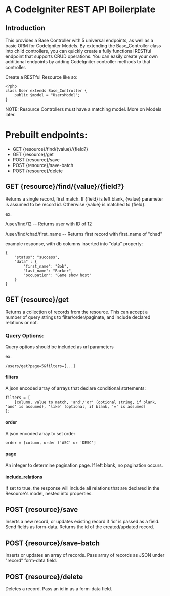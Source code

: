 
A CodeIgniter REST API Boilerplate
=============

Introduction
------------

This provides a Base Controller with 5 universal endpoints, as well as a basic ORM for CodeIgniter Models. By extending the Base_Controller class into child controllers, you can quickly create a fully functional RESTful endpoint that supports CRUD operations. You can easily create your own additional endpoints by adding CodeIgniter controller methods to that controller.

Create a RESTful Resource like so:

```
<?php
class User extends Base_Controller {
	public $model = "UsersModel";
}
```
NOTE: Resource Controllers must have a matching model. More on Models later.

Prebuilt endpoints:
===================

* GET {resource}/find/{value}/{field?}
* GET {resource}/get
* POST {resource}/save
* POST {resource}/save-batch
* POST {resource}/delete

GET {resource}/find/{value}/{field?}
------------------------

Returns a single record, first match. If {field} is left blank, {value} parameter is assumed to be record id. Otherwise {value} is matched to {field}.

ex.

/user/find/12 -- Returns user with ID of 12

/user/find/chad/first_name -- Returns first record with first_name of "chad"

example response, with db columns inserted into "data" property:
```
{
	"status": "success",
	"data" : {
		"first_name": "Bob",
		"last_name": "Barker",
		"occupation": "Game show host"
	}
}
```

GET {resource}/get
------------------
Returns a collection of records from the resource. This can accept a number of query strings to filter/order/paginate, and include declared relations or not.

### Query Options:
Query options should be included as url parameters 

ex. 
```
/users/get?page=5&filters=[...]
```
#### filters
A json encoded array of arrays that declare conditional statements:
```
filters = [
	[column, value to match, 'and'/'or' (optional string, if blank, 'and' is assumed), 'like' (optional, if blank, '=' is assumed]
];
```
#### order
A json encoded array to set order
```
order = [column, order ('ASC' or 'DESC']
```
#### page
An integer to determine pagination page. If left blank, no pagination occurs.
#### include_relations
If set to true, the response will include all relations that are declared in the Resource's model, nested into properties.

POST {resource}/save
--------------------
Inserts a new record, or updates existing record if 'id' is passed as a field. Send fields as form-data. Returns the id of the created/updated record.

POST {resource}/save-batch
--------------------------
Inserts or updates an array of records. Pass array of records as JSON under "record" form-data field.

POST {resource}/delete
----------------------
Deletes a record. Pass an id in as a form-data field.

